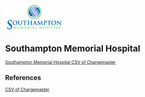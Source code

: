 # ![Southampton Memorial Hospital](https://raw.githubusercontent.com/jalbertbowden/virginia-hospital-costs-open-data/master/img/southampton-memorial-hospital-logo-2.jpg)  
# Southampton Memorial Hospital  

[Southampton Memorial Hospital CSV of Chargemaster](https://github.com/jalbertbowden/virginia-hospital-costs-open-data/blob/master/data/southampton-memorial-hospital/162CDM.csv)  

## References  

[CSV of Chargemaster](https://www.smhfranklin.com/Uploads/Public/Documents/charge-masters/162CDM.csv)  
